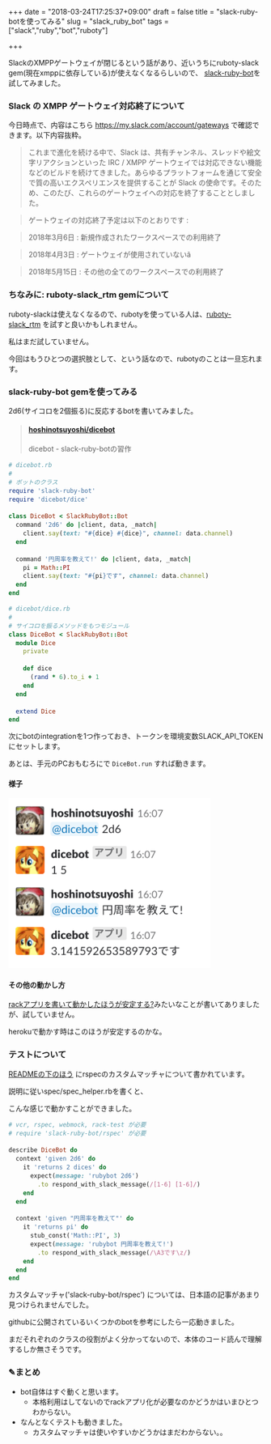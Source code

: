 +++
date = "2018-03-24T17:25:37+09:00"
draft = false
title = "slack-ruby-botを使ってみる"
slug = "slack_ruby_bot"
tags = ["slack","ruby","bot","ruboty"]

+++

SlackのXMPPゲートウェイが閉じるという話があり、近いうちにruboty-slack gem(現在xmppに依存している)が使えなくなるらしいので、
[slack-ruby-bot](https://github.com/slack-ruby/slack-ruby-bot)を試してみました。

<!--more-->

### Slack の XMPP ゲートウェイ対応終了について

今日時点で、内容はこちら https://my.slack.com/account/gateways で確認できます。以下内容抜粋。

> これまで進化を続ける中で、Slack は、共有チャンネル、スレッドや絵文字リアクションといった IRC / XMPP ゲートウェイでは対応できない機能などのビルドを続けてきました。あらゆるプラットフォームを通じて安全で質の高いエクスペリエンスを提供することが Slack の使命です。そのため、このたび、これらのゲートウェイへの対応を終了することとしました。

> ゲートウェイの対応終了予定は以下のとおりです :

> 2018年3月6日 : 新規作成されたワークスペースでの利用終了

> 2018年4月3日 : ゲートウェイが使用されていないã

> 2018年5月15日 : その他の全てのワークスペースでの利用終了

### ちなみに: ruboty-slack_rtm gemについて

ruboty-slackは使えなくなるので、rubotyを使っている人は、[ruboty-slack_rtm](https://github.com/rosylilly/ruboty-slack_rtm) を試すと良いかもしれません。

私はまだ試していません。

今回はもうひとつの選択肢として、という話なので、rubotyのことは一旦忘れます。

### slack-ruby-bot gemを使ってみる

2d6(サイコロを2個振る)に反応するbotを書いてみました。

<blockquote class="embedly-card" data-card-key="6f257114b6df4413a3f5872a7e143278" data-card-controls="0" data-card-branding="0" data-card-type="article"><h4><a href="https://github.com/hoshinotsuyoshi/dicebot">hoshinotsuyoshi/dicebot</a></h4><p>dicebot - slack-ruby-botの習作</p></blockquote>
<script async src="//cdn.embedly.com/widgets/platform.js" charset="UTF-8"></script>

```ruby
# dicebot.rb
#
# ボットのクラス
require 'slack-ruby-bot'
require 'dicebot/dice'

class DiceBot < SlackRubyBot::Bot
  command '2d6' do |client, data, _match|
    client.say(text: "#{dice} #{dice}", channel: data.channel)
  end

  command '円周率を教えて!' do |client, data, _match|
    pi = Math::PI
    client.say(text: "#{pi}です", channel: data.channel)
  end
end
```

```ruby
# dicebot/dice.rb
# 
# サイコロを振るメソッドをもつモジュール
class DiceBot < SlackRubyBot::Bot
  module Dice
    private

    def dice
      (rand * 6).to_i + 1
    end
  end

  extend Dice
end
```

次にbotのintegrationを1つ作っておき、トークンを環境変数SLACK_API_TOKENにセットします。

あとは、手元のPCおもむろにで `DiceBot.run` すれば動きます。

#### 様子

<img alt="slack" src="/images/slack_dicebot.png" width=400>

#### その他の動かし方

[rackアプリを書いて動かしたほうが安定する?](https://github.com/slack-ruby/slack-ruby-bot/blob/v0.10.5/TUTORIAL.md)みたいなことが書いてありましたが、試していません。

herokuで動かす時はこのほうが安定するのかな。

### テストについて

[READMEの下のほう](https://github.com/slack-ruby/slack-ruby-bot#rspec-shared-behaviors) にrspecのカスタムマッチャについて書かれています。

説明に従いspec/spec_helper.rbを書くと、

こんな感じで動かすことができました。

```ruby
# vcr, rspec, webmock, rack-test が必要
# require 'slack-ruby-bot/rspec' が必要

describe DiceBot do
  context 'given 2d6' do
    it 'returns 2 dices' do
      expect(message: 'rubybot 2d6')
        .to respond_with_slack_message(/[1-6] [1-6]/)
    end
  end

  context 'given "円周率を教えて"' do
    it 'returns pi' do
      stub_const('Math::PI', 3)
      expect(message: 'rubybot 円周率を教えて!')
        .to respond_with_slack_message(/\A3です\z/)
    end
  end
end
```

カスタムマッチャ('slack-ruby-bot/rspec') については、日本語の記事があまり見つけられませんでした。

githubに公開されているいくつかのbotを参考にしたら一応動きました。

まだそれぞれのクラスの役割がよく分かってないので、本体のコード読んで理解するしか無さそうです。

### ✎まとめ

* bot自体はすぐ動くと思います。
  * 本格利用はしてないのでrackアプリ化が必要なのかどうかはいまひとつわからない。
* なんとなくテストも動きました。
  * カスタムマッチャは使いやすいかどうかはまだわからない。。
